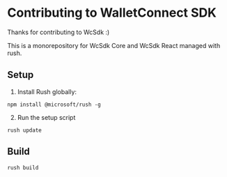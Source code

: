 # Contributing to WalletConnect SDK
Thanks for contributing to WcSdk :)

This is a monorepository for WcSdk Core and WcSdk React managed with rush.

## Setup
1. Install Rush globally:
```
npm install @microsoft/rush -g
```
2. Run the setup script
```
rush update
```

## Build
```
rush build
```
